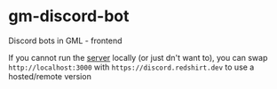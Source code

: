 # gm-discord-bot
Discord bots in GML - frontend

If you cannot run the [server](https://github.com/Sidorakh/gml-bot) locally (or just dn't want to), you can swap `http://localhost:3000` with `https://discord.redshirt.dev` to use a hosted/remote version
